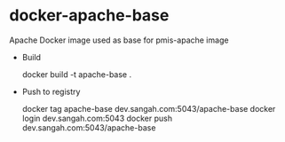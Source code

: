 # docker-apache-base
Apache Docker image used as base for pmis-apache image


- Build

  docker build -t apache-base .
  
- Push to registry

  docker tag apache-base dev.sangah.com:5043/apache-base
  docker login dev.sangah.com:5043
  docker push dev.sangah.com:5043/apache-base
